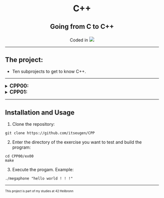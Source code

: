 <h1 align="center">
	<p>
		C++
	</p>
</h1>
<h2 align="center">
	<p>
			Going from C to C++
	</p>
</h2>
<p align="center">
Coded in
	<a href="https://skillicons.dev">
		<img src="https://skillicons.dev/icons?i=cpp" />
	</a>
</p>

---
## The project:
- Ten subprojects to get to know C++.
---
<!-- ## CPP00: -->
<details>
<summary><b><span style="font-size: larger;">CPP00:</span></b></summary>


#### Megaphone:
- Converts all arguments to uppercase and prints them on the terminal.
#### Phonebook:
- A Phonebook containing eight Contacts.
- Each contact has a name, surname, nickname, number and a secret.
- If you try to Contacts to a full book, the oldest Contact gets replaced.
- ADD: To add a new contact.
- SEARCH: To see a shortlist of contacts and to get all information of a specific contact.
- EXIT: To exit the program, all saved contacts will be lost.
#### Dreamjob:
- Reconstruct a .cpp file from a header file and a tests.cpp file.
- Make sure all tests work as expected.
- Only timestamps and deconstructors can be different.
</details>

<!-- ## CPP01: -->
<details>
<summary><b><span style="font-size: larger;">CPP01:</span></b></summary>

#### BraiiiiiiinnnzzzZ:
- Implements two Zombie classes.
- One creates a Zombie object on the stack.
- The other creates a Zombie object dynamically.
- The Zombies announce themselves.
#### Moar brainz!:
- Creates multiple Zombie objects in one allocation.
- Names them and shows they work the same way, one allocated object would work.
#### HI THIS IS BRAIN:
- Shows the working of addresses, references and pointers in C++ using the memory of a string.
#### Unnecessary Violence:
- Implements a weapon class, that has a type string, as well as a function to get and set the type.
- Creates two human classes. HumanA takes the weapon in its constructor while HumanB takes a pointer.
- The main shows the working of the classes, as well as the ability of HumanB to take a different weapon object.
#### Sed is for losers:
- The program takes three arguments: An input file, and two strings.
- Every occurence of the first string in the file will be replaced with the second string before being put in a new file.
- Type 'make test' to have the program run on the four input files.
#### Harl 2.0:
- Creates a class that prints different complaints, depending on the input.
- Uses pointers to member functions, to achieve that.
#### Harl filter:
- Similar to the previous exercise, but this one takes the complaint Harl will make as an argument.
- The program takes either: DEBUG, INFO, WARNING or ERROR.
- It will then print all the levels above the given one, p. e: if INFO is input, Harl will print INFO, WARNING and ERROR.
- As per the instructions, this is achieved with a switch statement.
</details>

---
## Installation and Usage
1. Clone the repository:
```shell
git clone https://github.com/itseugen/CPP
```
2. Enter the directory of the exercise you want to test and build the program:
```shell
cd CPP00/ex00
make
```
3. Execute the progam. Example:
```shell
./megaphone "hello world ! ! !"
```
---
<sub><sup>This project is part of my studies at 42 Heilbronn</sup></sub>